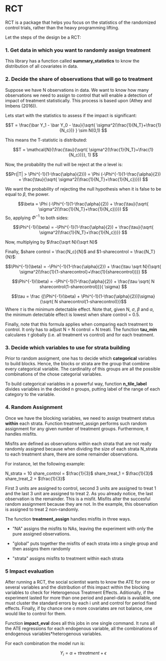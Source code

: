 # RCT
RCT is a package that helps you focus on the statistics of the randomized control trials, rather than the heavy programming lifting. 

Let the steps of the design be a RCT: 

### 1. Get data in which you want to randomly assign treatment

This library has a function called **summary_statistics** to know the distribution of all covariates in data. 

### 2. Decide the share of observations that will go to treatment 

Suppose we have N observations in data. We want to know how many observations we need to assign to control that will enable a detection of impact of treatment statistically. This process is based upon (Athey and Imbens (2016)).

Lets start with the statistics to assess if the impact is significant:

$$T = \frac{\bar Y_1 - \bar Y_0 - \tau}{\sqrt{ \sigma^2(\frac{1}{N_T}+\frac{1}{N_c})} } \sim N(0,1)  $$

This means the T-statistic is distributed: 

$$T = \mathcal{N}(\frac{\tau}{\sqrt{ \sigma^2(\frac{1}{N_T}+\frac{1}{N_c})}}, 1) $$

Now, the probability the null will be reject at the $\alpha$ level is: 

$$Pr(|T| > \Phi^{-1}(1-\frac{\alpha}{2})) = \Phi (-\Phi^{-1}(1-\frac{\alpha}{2}) + \frac{\tau}{\sqrt{ \sigma^2(\frac{1}{N_T}+\frac{1}{N_c})}}) $$

We want the probability of rejecting the null hypothesis when it is false to be equal to $\beta$, the power. 

$$\beta = \Phi (-\Phi^{-1}(1-\frac{\alpha}{2}) + \frac{\tau}{\sqrt{ \sigma^2(\frac{1}{N_T}+\frac{1}{N_c})}}) $$
So, applying $\Phi^{-1}$ to both sides:

$$\Phi^{-1}(\beta) = -\Phi^{-1}(1-\frac{\alpha}{2}) + \frac{\tau}{\sqrt{ \sigma^2(\frac{1}{N_T}+\frac{1}{N_c})}} $$

Now, multiplying by $\frac{\sqrt N}{\sqrt N}$

Finally, $share control = \frac{N_c}{N}$ and  $1-sharecontrol = \frac{N_T}{N}$: 

$$\Phi^{-1}(\beta) = -\Phi^{-1}(1-\frac{\alpha}{2}) + \frac{\tau \sqrt N}{\sqrt{ \sigma^2(\frac{1}{1-sharecontrol}+\frac{1}{sharecontrol})}} $$

$$\Phi^{-1}(\beta) = -\Phi^{-1}(1-\frac{\alpha}{2}) + \frac{\tau \sqrt{ N sharecontrol(1-sharecontrol)}}{ \sigma} $$

$$\tau = \frac {[\Phi^{-1}(\beta) + \Phi^{-1}(1-\frac{\alpha}{2})]\sigma}{\sqrt{ N sharecontrol(1-sharecontrol)}}$$
Where $\tau$ is the minimum detectable effect. Note that, given N, $\sigma$, $\beta$ and $\alpha$, the minimum detectable effect is lowest when share control = 0.5. 

Finally, note that this formula applies when comparing each treatment to control. It only has to adjust N = N control + N treati. The function **tau_min** calculares $\tau$ globally (i.e. all treatment vs control) and for each treatment. 

### 3. Decide which variables to use for strata building

Prior to random assigment, one has to decide which **categorical** variables to build blocks. Hence, the blocks or strata are the group that combine every categorical variable. The cardinality of this groups are all the possible combinations of the chose categorial variables. 

To build categorical variables in a powerful way, function **n_tile_label** divides variables in the decided n groups, putting label of the range of each category to the variable. 

### 4. Random Assignment 

Once we have the blocking variables, we need to assign treatment status **within** each strata. Function treatment_assign performs such random assignment for any given number of treatment groups. Furthermore, it handles misfits. 

Misfits are defined as observations within each strata that are not really randomly assigned because when dividing the size of each strata N_strata to each treatment share, there are some remainder observations. 

For instance, let the following example: 

N_strata = 10 
share_control = $\frac{1}{3}$
share_treat_1 = $\frac{1}{3}$
share_treat_2 = $\frac{1}{3}$

First 3 units are assigned to control, second 3 units are assigned to treat 1 and the last 3 unit are assigned to treat 2. As you already notice, the last observation is the remainder. This is a misfit. Misfits alter the succesful random assignment because they are not. In the example, this observation is assigned to treat 2 non-randomly. 

The function **treatment_assign** handles misfits in three ways. 

- "NA" assigns the misfits to NAs, leaving the experiment with only the pure assigned observations. 

- "global" puts together the misfits of each strata into a single group and then assigns them randomly

- "strata" assigns misfits to treatment within each strata

### 5 Impact evaluation 

After running a RCT, the social scientist wants to know the ATE for one or several variables and the distribution of this impact within the blocking variables to check for Heterogenous Treatment Effects. Aditionally, if the experiment lasted for more than one period and panel-data is available, one must cluster the standard errors by each i unit and control for period fixed effects. Finally, if by chance one o more covariates are not balance, one would like to control for them. 

Function **impact_eval** does all this jobs in one single command. It runs all the ATE regressions for each endogenous variable, all the combinations of endogenous variables*heterogenous variables. 

For each combination the model run is:

$$Y_i = \alpha + \tau treatment + \epsilon $$

